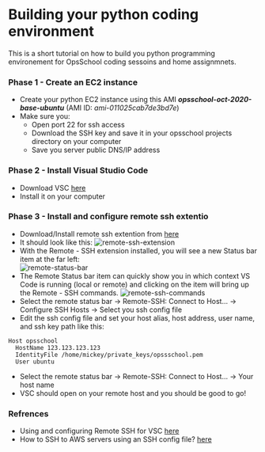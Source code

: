# Building your python coding environment 

This is a short tutorial on how to build you python programming environement for OpsSchool coding sessoins and home assignmnets. 

### Phase 1 - Create an EC2 instance
- Create your python EC2 instance using this AMI **_opsschool-oct-2020-base-ubuntu_** (AMI ID: *ami-011025cab7de3bd7e*)
- Make sure you:
  - Open port 22 for ssh access
  - Download the SSH key and save it in your opsschool projects directory on your computer
  - Save you server public DNS/IP address

### Phase 2 - Install Visual Studio Code 
- Download VSC [here](https://code.visualstudio.com/Download)
- Install it on your computer

### Phase 3 - Install and configure remote ssh extentio
- Download/Install remote ssh extention from [here](vscode:extension/ms-vscode-remote.remote-ssh)
- It should look like this: 
  ![](https://code.visualstudio.com/assets/docs/remote/ssh-tutorial/remote-ssh-extension.png "remote-ssh-extension")
- With the Remote - SSH extension installed, you will see a new Status bar item at the far left:  
![](https://code.visualstudio.com/assets/docs/remote/ssh-tutorial/remote-status-bar.png "remote-status-bar")
- The Remote Status bar item can quickly show you in which context VS Code is running (local or remote) and clicking on the item will bring up the Remote - SSH commands.
  ![](https://code.visualstudio.com/assets/docs/remote/ssh-tutorial/remote-ssh-commands.png "remote-ssh-commands")
- Select the remote status bar -> Remote-SSH: Connect to Host... -> Configure SSH Hosts -> Select you ssh config file
- Edit the ssh config file and set your host alias, host address, user name, and ssh key path like this:
```
Host opsschool
  HostName 123.123.123.123
  IdentityFile /home/mickey/private_keys/opssschool.pem
  User ubuntu
```
- Select the remote status bar -> Remote-SSH: Connect to Host... -> Your host name
- VSC should open on your remote host and you should be good to go! 

### Refrences
- Using and configuring Remote SSH for VSC [here](https://code.visualstudio.com/docs/remote/ssh-tutorial)
- How to SSH to AWS servers using an SSH config file? [here](https://codingfundas.com/ssh-to-aws-servers-using-an-ssh-config-file/index.html)
 
